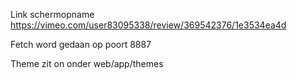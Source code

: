 Link schermopname
https://vimeo.com/user83095338/review/369542376/1e3534ea4d

Fetch word gedaan op poort 8887

Theme zit on onder web/app/themes

